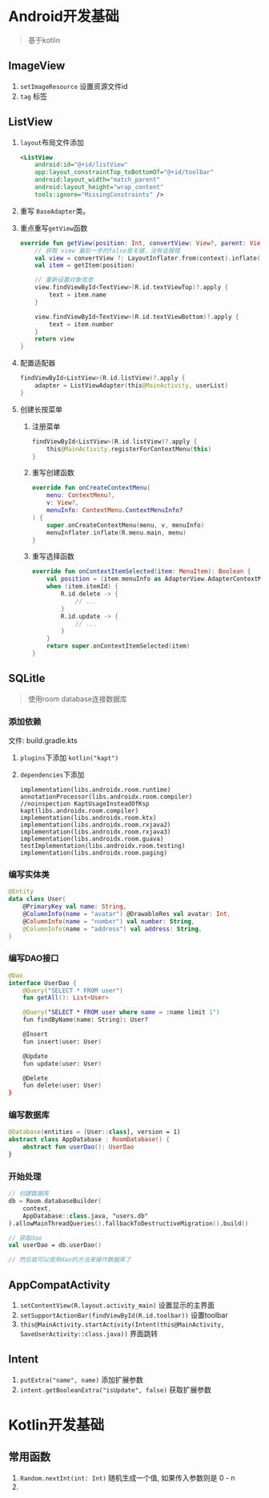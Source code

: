 # Android开发基础

> 基于kotlin

## ImageView

1. `setImageResource` 设置资源文件id
1. `tag` 标签

## ListView

1. `layout`布局文件添加

   ```xml
   <ListView
       android:id="@+id/listView"
       app:layout_constraintTop_toBottomOf="@+id/toolbar"
       android:layout_width="match_parent"
       android:layout_height="wrap_content"
       tools:ignore="MissingConstraints" />
   ```

2. 重写 `BaseAdapter`类。

3. 重点重写`getView`函数

   ```kotlin
   override fun getView(position: Int, convertView: View?, parent: ViewGroup?): View {
       // 获取 view 最后一步的false是关键，没有会报错
       val view = convertView ?: LayoutInflater.from(context).inflate(R.layout.list_view_layout, parent, false)
       val item = getItem(position)
   
       // 重新设置对象信息
       view.findViewById<TextView>(R.id.textViewTop)?.apply {
           text = item.name
       }
   
       view.findViewById<TextView>(R.id.textViewBottom)?.apply {
           text = item.number
       }
       return view
   }
   ```

4. 配置适配器

   ```kotlin
   findViewById<ListView>(R.id.listView)?.apply {
       adapter = ListViewAdapter(this@MainActivity, userList)
   }
   ```

5. 创建长按菜单

   1. 注册菜单

      ```kotlin
      findViewById<ListView>(R.id.listView)?.apply {
          this@MainActivity.registerForContextMenu(this)
      }
      ```

   2. 重写创建函数

      ```kotlin
      override fun onCreateContextMenu(
          menu: ContextMenu?,
          v: View?,
          menuInfo: ContextMenu.ContextMenuInfo?
      ) {
          super.onCreateContextMenu(menu, v, menuInfo)
          menuInflater.inflate(R.menu.main, menu)
      }
      ```

   3. 重写选择函数

      ```kotlin
      override fun onContextItemSelected(item: MenuItem): Boolean {
          val position = (item.menuInfo as AdapterView.AdapterContextMenuInfo).position
          when (item.itemId) {
              R.id.delete -> {
                  // ...
              }
              R.id.update -> {
                  // ...
              }
          }
          return super.onContextItemSelected(item)
      }
      ```


## SQLitle

> 使用room database连接数据库

### 添加依赖

文件: build.gradle.kts

1. `plugins`下添加 `kotlin("kapt")`

2. `dependencies`下添加

   ```ceylon
   implementation(libs.androidx.room.runtime)
   annotationProcessor(libs.androidx.room.compiler)
   //noinspection KaptUsageInsteadOfKsp
   kapt(libs.androidx.room.compiler)
   implementation(libs.androidx.room.ktx)
   implementation(libs.androidx.room.rxjava2)
   implementation(libs.androidx.room.rxjava3)
   implementation(libs.androidx.room.guava)
   testImplementation(libs.androidx.room.testing)
   implementation(libs.androidx.room.paging)
   ```

### 编写实体类

```kotlin
@Entity
data class User(
    @PrimaryKey val name: String,
    @ColumnInfo(name = "avatar") @DrawableRes val avatar: Int,
    @ColumnInfo(name = "number") val number: String,
    @ColumnInfo(name = "address") val address: String,
)
```

### 编写DAO接口

```kotlin
@Dao
interface UserDao {
    @Query("SELECT * FROM user")
    fun getAll(): List<User>

    @Query("SELECT * FROM user where name = :name limit 1")
    fun findByName(name: String): User?

    @Insert
    fun insert(user: User)

    @Update
    fun update(user: User)

    @Delete
    fun delete(user: User)
}
```

### 编写数据库

```kotlin
@Database(entities = [User::class], version = 1)
abstract class AppDatabase : RoomDatabase() {
    abstract fun userDao(): UserDao
}
```

### 开始处理

```kotlin
// 创建数据库
db = Room.databaseBuilder(
    context,
    AppDatabase::class.java, "users.db"
).allowMainThreadQueries().fallbackToDestructiveMigration().build()

// 获取dao
val userDao = db.userDao()

// 然后就可以使用dao的方法来操作数据库了
```

## AppCompatActivity

1. `setContentView(R.layout.activity_main)` 设置显示的主界面
2. `setSupportActionBar(findViewById(R.id.toolbar))` 设置toolbar
3. `this@MainActivity.startActivity(Intent(this@MainActivity, SaveUserActivity::class.java))` 界面跳转

## Intent

1. `putExtra("name", name)` 添加扩展参数
2. `intent.getBooleanExtra("isUpdate", false)` 获取扩展参数

# Kotlin开发基础

## 常用函数

1. `Random.nextInt(int: Int)` 随机生成一个值, 如果传入参数则是 0 - n
2. 
